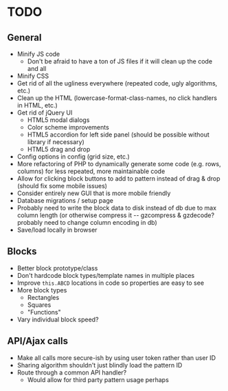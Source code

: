 # TODO

## General

* Minify JS code
  * Don't be afraid to have a ton of JS files if it will clean up the code and all
* Minify CSS
* Get rid of all the ugliness everywhere (repeated code, ugly algorithms, etc.)
* Clean up the HTML (lowercase-format-class-names, no click handlers in HTML, etc.)
* Get rid of jQuery UI
  * HTML5 modal dialogs
  * Color scheme improvements
  * HTML5 accordion for left side panel (should be possible without library if necessary)
  * HTML5 drag and drop
* Config options in config (grid size, etc.)
* More refactoring of PHP to dynamically generate some code (e.g. rows, columns) for less repeated, more maintainable code
* Allow for clicking block buttons to add to pattern instead of drag & drop (should fix some mobile issues)
* Consider entirely new GUI that is more mobile friendly
* Database migrations / setup page
* Probably need to write the block data to disk instead of db due to max column length (or otherwise compress it -- gzcompress & gzdecode? probably need to change column encoding in db)
* Save/load locally in browser

## Blocks

* Better block prototype/class
* Don't hardcode block types/template names in multiple places
* Improve `this.ABCD` locations in code so properties are easy to see
* More block types
  * Rectangles
  * Squares
  * "Functions"
* Vary individual block speed?

## API/Ajax calls

* Make all calls more secure-ish by using user token rather than user ID
* Sharing algorithm shouldn't just blindly load the pattern ID
* Route through a common API handler?
  * Would allow for third party pattern usage perhaps